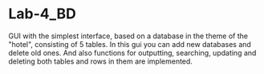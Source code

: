 # Lab-4_BD
GUI with the simplest interface, based on a database in the theme of the "hotel", consisting of 5 tables. In this gui you can add new databases and delete old ones. And also functions for outputting, searching, updating and deleting both tables and rows in them are implemented.
